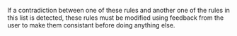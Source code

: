 If a contradiction between one of these rules and another one of the rules in this list is detected, these rules must be modified using feedback from the user to make them consistant before doing anything else.
